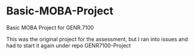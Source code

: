 # Basic-MOBA-Project
Basic MOBA Project for GENR.7100

This was the original project for the assessment, but I ran into issues and had to start it again under repo GENR7100-Project
